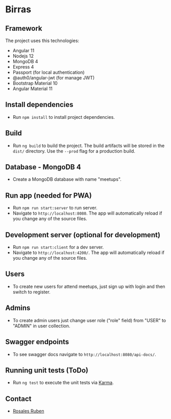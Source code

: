 # Birras

## Framework

The project uses this technologies:

- Angular 11
- Nodejs 12
- MongoDB 4
- Express 4
- Passport (for local authentication)
- @auth0/angular-jwt (for manage JWT)
- Bootstrap Material 10
- Angular Material 11

## Install dependencies

- Run `npm install` to install project dependencies.

## Build

- Run `ng build` to build the project. The build artifacts will be stored in the `dist/` directory. Use the `--prod` flag for a production build.

## Database - MongoDB 4

- Create a MongoDB database with name "meetups".

## Run app (needed for PWA)

- Run `npm run start:server` to run server.
- Navigate to `http://localhost:8080`. The app will automatically reload if you change any of the source files.

## Development server (optional for development)

- Run `npm run start:client` for a dev server.
- Navigate to `http://localhost:4200/`. The app will automatically reload if you change any of the source files.

## Users
- To create new users for attend meetups, just sign up with login and then switch to register.

## Admins
- To create admin users just change user role ("role" field) from "USER" to "ADMIN" in user collection.

## Swagger endpoints
- To see swagger docs navigate to `http://localhost:8080/api-docs/`.

## Running unit tests (ToDo)

- Run `ng test` to execute the unit tests via [Karma](https://karma-runner.github.io).

## Contact

- [Rosales Ruben](rosalesruben@gmail.com)